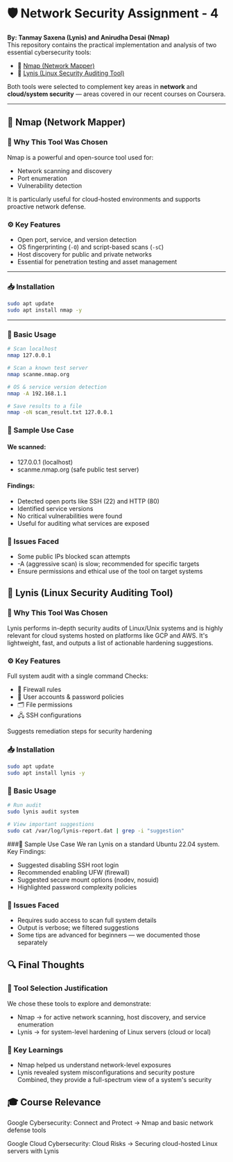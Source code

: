 # 🛡️ Network Security Assignment - 4

**By: Tanmay Saxena (Lynis) and Anirudha Desai (Nmap)**  
This repository contains the practical implementation and analysis of two essential cybersecurity tools:

- 🔹 [Nmap (Network Mapper)](#-nmap-network-mapper)
- 🔹 [Lynis (Linux Security Auditing Tool)](#-lynis-linux-security-auditing-tool)

Both tools were selected to complement key areas in **network** and **cloud/system security** — areas covered in our recent courses on Coursera.

---

## 🔹 Nmap (Network Mapper)

### 🧠 Why This Tool Was Chosen

Nmap is a powerful and open-source tool used for:

- Network scanning and discovery  
- Port enumeration  
- Vulnerability detection  

It is particularly useful for cloud-hosted environments and supports proactive network defense.

### ⚙️ Key Features

- Open port, service, and version detection  
- OS fingerprinting (`-O`) and script-based scans (`-sC`)  
- Host discovery for public and private networks  
- Essential for penetration testing and asset management

---

### 📥 Installation

```bash
sudo apt update
sudo apt install nmap -y
```
---
### 🚀 Basic Usage
```bash
# Scan localhost
nmap 127.0.0.1

# Scan a known test server
nmap scanme.nmap.org

# OS & service version detection
nmap -A 192.168.1.1

# Save results to a file
nmap -oN scan_result.txt 127.0.0.1
```

### 📄 Sample Use Case

#### We scanned:

- 127.0.0.1 (localhost)
- scanme.nmap.org (safe public test server)

#### Findings:

- Detected open ports like SSH (22) and HTTP (80)
- Identified service versions
- No critical vulnerabilities were found
- Useful for auditing what services are exposed

### 🧩 Issues Faced
- Some public IPs blocked scan attempts
- -A (aggressive scan) is slow; recommended for specific targets
- Ensure permissions and ethical use of the tool on target systems

## 🔹 Lynis (Linux Security Auditing Tool)
### 🧠 Why This Tool Was Chosen
Lynis performs in-depth security audits of Linux/Unix systems and is highly relevant for cloud systems hosted on platforms like GCP and AWS. It's lightweight, fast, and outputs a list of actionable hardening suggestions.

### ⚙️ Key Features
Full system audit with a single command
Checks:
- 🔐 Firewall rules
- 👥 User accounts & password policies
- 🗂 File permissions
- 🖧 SSH configurations

Suggests remediation steps for security hardening

### 📥 Installation
```bash
sudo apt update
sudo apt install lynis -y
```
### 🚀 Basic Usage
```bash
# Run audit
sudo lynis audit system

# View important suggestions
sudo cat /var/log/lynis-report.dat | grep -i "suggestion"
```

###📄 Sample Use Case
We ran Lynis on a standard Ubuntu 22.04 system.
Key Findings:

- Suggested disabling SSH root login
- Recommended enabling UFW (firewall)
- Suggested secure mount options (nodev, nosuid)
- Highlighted password complexity policies

### 🧩 Issues Faced
- Requires sudo access to scan full system details
- Output is verbose; we filtered suggestions
- Some tips are advanced for beginners — we documented those separately

## 🔍 Final Thoughts
### 🧰 Tool Selection Justification
We chose these tools to explore and demonstrate:
- Nmap → for active network scanning, host discovery, and service enumeration
- Lynis → for system-level hardening of Linux servers (cloud or local)

### 📘 Key Learnings
- Nmap helped us understand network-level exposures
- Lynis revealed system misconfigurations and security posture
Combined, they provide a full-spectrum view of a system's security

## 🎓 Course Relevance
Google Cybersecurity: Connect and Protect
→ Nmap and basic network defense tools

Google Cloud Cybersecurity: Cloud Risks
→ Securing cloud-hosted Linux servers with Lynis
